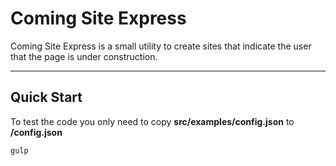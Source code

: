 Coming Site Express
===================


Coming Site Express is a small utility to create sites that indicate the user that the page is under construction.

----------

Quick Start
----------
To test the code you only need to copy **src/examples/config.json** to **/config.json**

```
gulp
```
